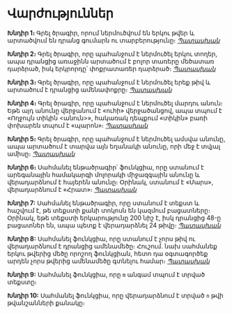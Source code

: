 # Վարժություններ

__Խնդիր 1։__ Գրել ծրագիր, որում ներմուծվում են երկու 
թվեր և արտածվում են դրանց գումարն ու տարբերությունը։
_[Պատասխան](code/exercise01.py)_

__Խնդիր 2։__ Գրել ծրագիր, որը պահանջում է ներմուծել 
երկու տողեր, ապա դրանցից առաջինն արտածում է բոլոր 
տառերը մեծատառ դարձրած, իսկ երկրորդը՝ փոքրատառեր 
դարձրած։
_[Պատասխան](code/exercise02.py)_

__Խնդիր 3։__ Գրել ծրագիր, որը պահանջում է ներմուծել 
երեք թիվ և արտածում է դրանցից ամենափոքրը։
_[Պատասխան](code/exercise03.py)_

__Խնդիր 4։__ Գրել ծրագիր, որը պահանջում է ներմուծել 
մարդու անուն։ Եթե այդ անունը վերջանում է «ուհի» 
վերջածանցով, ապա տպում է «Ողջույն տիկին <անուն>», 
հակառակ դեպքում «տիկին» բառի փոխարեն տպում է 
«պարոն»։
_[Պատասխան](code/exercise04.py)_

__Խնդիր 5։__ Գրել ծրագիր, որը պահանջում է ներմուծել 
ամսվա անունը, ապա արտածում է տարվա այն եղանակի 
անունը, որի մեջ է տվյալ ամիսը։
_[Պատասխան](code/exercise05.py)_

__Խնդիր 6։__ Սահմանել ենթածրագիր՝ ֆունկցիա, որը 
ստանում է արեգանային համակարգի մոլորակի միջազգային 
անունը և վերադարձնում է հայերեն անունը։ Օրինակ, 
ստանում է «Մարս», վերադարձնում է «Հրատ»։
_[Պատասխան](code/exercise06.py)_

__Խնդիր 7:__ Սահմանել ենթածրագիր, որը ստանում է 
տեքստ և հաշվում է, թե տեքստի քանի տոկոսն են կազմում 
բացատները։ Օրինակ, եթե տեքստի երկարությունը 200 նիշ 
է, իսկ դրանցից 48-ը բացատներ են, ապա պետք է 
վերադարձնել 24 թիվը։
_[Պատասխան](code/exercise07.py)_

__Խնդիր 8:__ Սահմանել ֆունկցիա, որը ստանում է չորս 
թիվ ու վերադարձնում է դրանցից ամենամեծը։ Հուշում. նախ 
սահմանեք երկու թվերից մեծը որոշող ֆունկցիան, հետո դա 
օգտագործեք արդեն չորս թվերից ամենամեծը գտնելու համար։
_[Պատասխան](code/exercise08.py)_

__Խնդիր 9:__ Սահմանել ֆունկցիա, որը `m` անգամ տպում 
է տրված տեքստը։

__Խնդիր 10:__ Սահմանել ֆունկցիա, որը վերադարձնում է 
տրված `n` թվի թվանշանների քանակը։
